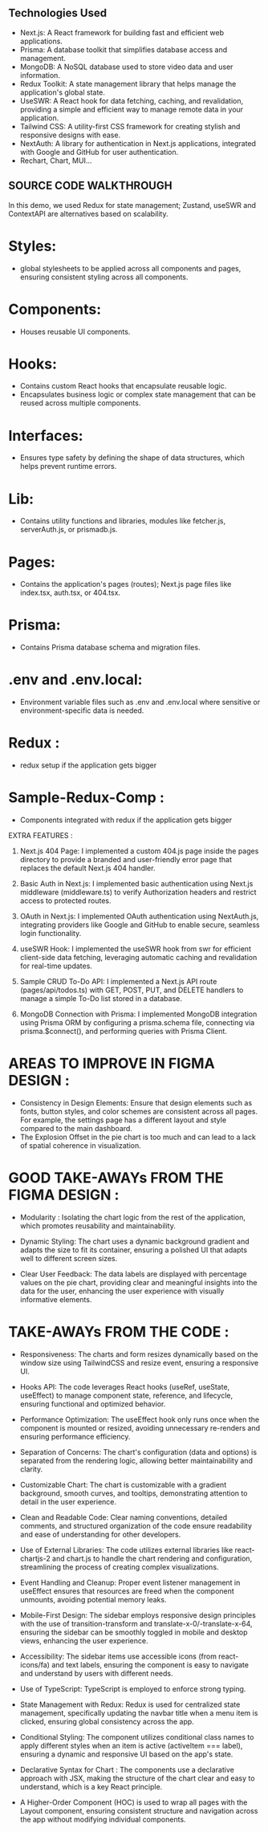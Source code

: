 ## Technologies Used
- Next.js: A React framework for building fast and efficient web applications.
- Prisma: A database toolkit that simplifies database access and management.
- MongoDB: A NoSQL database used to store video data and user information.
- Redux Toolkit: A state management library that helps manage the application's global state.
- UseSWR: A React hook for data fetching, caching, and revalidation, providing a simple and efficient way to manage remote data in your application.
- Tailwind CSS: A utility-first CSS framework for creating stylish and responsive designs with ease.
- NextAuth: A library for authentication in Next.js applications, integrated with Google and GitHub for user authentication.
- Rechart, Chart, MUI...

## SOURCE CODE WALKTHROUGH
In this demo, we used Redux for state management; Zustand, useSWR and ContextAPI are alternatives based on scalability.

# Styles: 
- global stylesheets to be applied across all components and pages, ensuring consistent styling across all components.
# Components:
- Houses reusable UI components.
# Hooks:
- Contains custom React hooks that encapsulate reusable logic.
- Encapsulates business logic or complex state management that can be reused across multiple components.
# Interfaces:
- Ensures type safety by defining the shape of data structures, which helps prevent runtime errors.
# Lib:
- Contains utility functions and libraries, modules like fetcher.js, serverAuth.js, or prismadb.js.
# Pages:
- Contains the application's pages (routes); Next.js page files like index.tsx, auth.tsx, or 404.tsx.
# Prisma:
- Contains Prisma database schema and migration files.
# .env and .env.local:
- Environment variable files such as .env and .env.local where sensitive or environment-specific data is needed.
# Redux :
- redux setup if the application gets bigger
# Sample-Redux-Comp :
- Components integrated with redux if the application gets bigger


EXTRA FEATURES :
1. Next.js 404 Page: I implemented a custom 404.js page inside the pages directory to provide a branded and user-friendly error page that replaces the default Next.js 404 handler.  

2. Basic Auth in Next.js: I implemented basic authentication using Next.js middleware (middleware.ts) to verify Authorization headers and restrict access to protected routes.  

3. OAuth in Next.js: I implemented OAuth authentication using NextAuth.js, integrating providers like Google and GitHub to enable secure, seamless login functionality.  

4. useSWR Hook: I implemented the useSWR hook from swr for efficient client-side data fetching, leveraging automatic caching and revalidation for real-time updates.  

5. Sample CRUD To-Do API: I implemented a Next.js API route (pages/api/todos.ts) with GET, POST, PUT, and DELETE handlers to manage a simple To-Do list stored in a database.  

6. MongoDB Connection with Prisma: I implemented MongoDB integration using Prisma ORM by configuring a prisma.schema file, connecting via prisma.$connect(), and performing queries with Prisma Client.  

# AREAS TO IMPROVE IN FIGMA DESIGN :
- Consistency in Design Elements: Ensure that design elements such as fonts, button styles, and color schemes are consistent across all pages. For example, the settings page has a different layout and style compared to the main dashboard.
- The Explosion Offset in the pie chart is too much and can lead to a lack of spatial coherence in visualization.

# GOOD TAKE-AWAYs FROM THE FIGMA DESIGN :
- Modularity : Isolating the chart logic from the rest of the application, which promotes reusability and maintainability.

- Dynamic Styling: The chart uses a dynamic background gradient and adapts the size to fit its container, ensuring a polished UI that adapts well to different screen sizes.

- Clear User Feedback: The data labels are displayed with percentage values on the pie chart, providing clear and meaningful insights into the data for the user, enhancing the user experience with visually informative elements.


# TAKE-AWAYs FROM THE CODE :
- Responsiveness: The charts and form resizes dynamically based on the window size using TailwindCSS and resize event, ensuring a responsive UI.

- Hooks API: The code leverages React hooks (useRef, useState, useEffect) to manage component state, reference, and lifecycle, ensuring functional and optimized behavior.

- Performance Optimization: The useEffect hook only runs once when the component is mounted or resized, avoiding unnecessary re-renders and ensuring performance efficiency.

- Separation of Concerns: The chart's configuration (data and options) is separated from the rendering logic, allowing better maintainability and clarity.

- Customizable Chart: The chart is customizable with a gradient background, smooth curves, and tooltips, demonstrating attention to detail in the user experience.

- Clean and Readable Code: Clear naming conventions, detailed comments, and structured organization of the code ensure readability and ease of understanding for other developers.

- Use of External Libraries: The code utilizes external libraries like react-chartjs-2 and chart.js to handle the chart rendering and configuration, streamlining the process of creating complex visualizations.

- Event Handling and Cleanup: Proper event listener management in useEffect ensures that resources are freed when the component unmounts, avoiding potential memory leaks.

- Mobile-First Design: The sidebar employs responsive design principles with the use of transition-transform and translate-x-0/-translate-x-64, ensuring the sidebar can be smoothly toggled in mobile and desktop views, enhancing the user experience.

- Accessibility: The sidebar items use accessible icons (from react-icons/fa) and text labels, ensuring the component is easy to navigate and understand by users with different needs.

- Use of TypeScript: TypeScript is employed to enforce strong typing.

- State Management with Redux: Redux is used for centralized state management, specifically updating the navbar title when a menu item is clicked, ensuring global consistency across the app.

- Conditional Styling: The component utilizes conditional class names to apply different styles when an item is active (activeItem === label), ensuring a dynamic and responsive UI based on the app's state.

- Declarative Syntax for Chart : The components use a declarative approach with JSX, making the structure of the chart clear and easy to understand, which is a key React principle.

- A Higher-Order Component (HOC) is used to wrap all pages with the Layout component, ensuring consistent structure and navigation across the app without modifying individual components.
